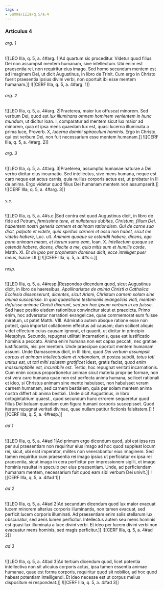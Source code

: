 ```yaml
---
tags : 
- Summa/IIIa/q.5/a.4
---
```


### Articulus 4

###### arg. 1
![[LEO IIIa, q. 5, a. 4#arg. 1|Ad quartum sic proceditur. Videtur quod filius Dei non assumpsit mentem humanam, sive intellectum. Ubi enim est praesentia rei, non requiritur eius imago. Sed homo secundum mentem est ad imaginem Dei, ut dicit Augustinus, in libro de Trinit. Cum ergo in Christo fuerit praesentia ipsius divini verbi, non oportuit ibi esse mentem humanam.]]
![[CERF IIIa, q. 5, a. 4#arg. 1]]

###### arg. 2
![[LEO IIIa, q. 5, a. 4#arg. 2|Praeterea, maior lux offuscat minorem. Sed verbum Dei, quod est *lux illuminans omnem hominem venientem in hunc mundum*, ut dicitur Ioan. I, comparatur ad mentem sicut lux maior ad minorem, quia et ipsa mens quaedam lux est, quasi lucerna illuminata a prima luce, Proverb. X, *lucerna domini spiraculum hominis*. Ergo in Christo, qui est verbum Dei, non fuit necessarium esse mentem humanam.]]
![[CERF IIIa, q. 5, a. 4#arg. 2]]

###### arg. 3
![[LEO IIIa, q. 5, a. 4#arg. 3|Praeterea, assumptio humanae naturae a Dei verbo dicitur eius incarnatio. Sed intellectus, sive mens humana, neque est caro neque est actus carnis, quia nullius corporis actus est, ut probatur in III de anima. Ergo videtur quod filius Dei humanam mentem non assumpserit.]]
![[CERF IIIa, q. 5, a. 4#arg. 3]]

###### s.c.
![[LEO IIIa, q. 5, a. 4#s.c.|Sed contra est quod Augustinus dicit, in libro de fide ad Petrum, *firmissime tene, et nullatenus dubites, Christum, filium Dei, habentem nostri generis carnem et animam rationalem. Qui de carne sua dicit, palpate et videte, quia spiritus carnem et ossa non habet, sicut me videtis habere*, Luc. ult. *Animam quoque se ostendit habere, dicens, ego pono animam meam, et iterum sumo eam*, Ioan. X. *Intellectum quoque se ostendit habere, dicens, discite a me, quia mitis sum et humilis corde*, Matth. XI. *Et de ipso per prophetam dominus dicit, ecce intelliget puer meus*, Isaiae LII.]]
![[CERF IIIa, q. 5, a. 4#s.c.]]

###### resp.
![[LEO IIIa, q. 5, a. 4#resp.|Respondeo dicendum quod, sicut Augustinus dicit, in libro de haeresibus, *Apollinaristae de anima Christi a Catholica Ecclesia dissenserunt, dicentes, sicut Ariani, Christum carnem solam sine anima suscepisse. In qua quaestione testimoniis evangelicis victi, mentem defuisse animae Christi dixerunt, sed pro hac ipsum verbum in ea fuisse*. Sed haec positio eisdem rationibus convincitur sicut et praedicta. Primo enim, hoc adversatur narrationi evangelicae, quae commemorat eum fuisse miratum, ut patet Matth. VIII. Admiratio autem absque ratione esse non potest, quia importat collationem effectus ad causam; dum scilicet aliquis videt effectum cuius causam ignorat, et quaerit, ut dicitur in principio Metaphys. Secundo, repugnat utilitati incarnationis, quae est iustificatio hominis a peccato. Anima enim humana non est capax peccati, nec gratiae iustificantis, nisi per mentem. Unde praecipue oportuit mentem humanam assumi. Unde Damascenus dicit, in III libro, quod *Dei verbum assumpsit corpus et animam intellectualem et rationalem*, et postea subdit, *totus toti unitus est, ut toti mihi salutem gratificet* idest, gratis faciat, *quod enim inassumptibile est, incurabile est*. Tertio, hoc repugnat veritati incarnationis. Cum enim corpus proportionetur animae sicut materia propriae formae, non est vera caro humana quae non est perfecta anima humana, scilicet rationali et ideo, si Christus animam sine mente habuisset, non habuisset veram carnem humanam, sed carnem bestialem, quia per solam mentem anima nostra differt ab anima bestiali. Unde dicit Augustinus, in libro octogintatrium quaest., quod secundum hunc errorem sequeretur quod filius Dei beluam quandam cum figura humani corporis suscepisset. Quod iterum repugnat veritati divinae, quae nullam patitur fictionis falsitatem.]]
![[CERF IIIa, q. 5, a. 4#resp.]]

###### ad 1
![[LEO IIIa, q. 5, a. 4#ad 1|Ad primum ergo dicendum quod, ubi est ipsa res per sui praesentiam non requiritur eius imago ad hoc quod suppleat locum rei, sicut, ubi erat imperator, milites non venerabantur eius imaginem. Sed tamen requiritur cum praesentia rei imago ipsius ut perficiatur ex ipsa rei praesentia, sicut imago in cera perficitur per impressionem sigilli, et imago hominis resultat in speculo per eius praesentiam. Unde, ad perficiendam humanam mentem, necessarium fuit quod eam sibi verbum Dei univit.]]
![[CERF IIIa, q. 5, a. 4#ad 1]]

###### ad 2
![[LEO IIIa, q. 5, a. 4#ad 2|Ad secundum dicendum quod lux maior evacuat lucem minorem alterius corporis illuminantis, non tamen evacuat, sed perficit lucem corporis illuminati. Ad praesentiam enim solis stellarum lux obscuratur, sed aeris lumen perficitur. Intellectus autem seu mens hominis est quasi lux illuminata a luce divini verbi. Et ideo per lucem divini verbi non evacuatur mens hominis, sed magis perficitur.]]
![[CERF IIIa, q. 5, a. 4#ad 2]]

###### ad 3
![[LEO IIIa, q. 5, a. 4#ad 3|Ad tertium dicendum quod, licet potentia intellectiva non sit alicuius corporis actus, ipsa tamen essentia animae humanae, quae est forma corporis, requiritur quod sit nobilior, ad hoc quod habeat potentiam intelligendi. Et ideo necesse est ut corpus melius dispositum ei respondeat.]]
![[CERF IIIa, q. 5, a. 4#ad 3]]

